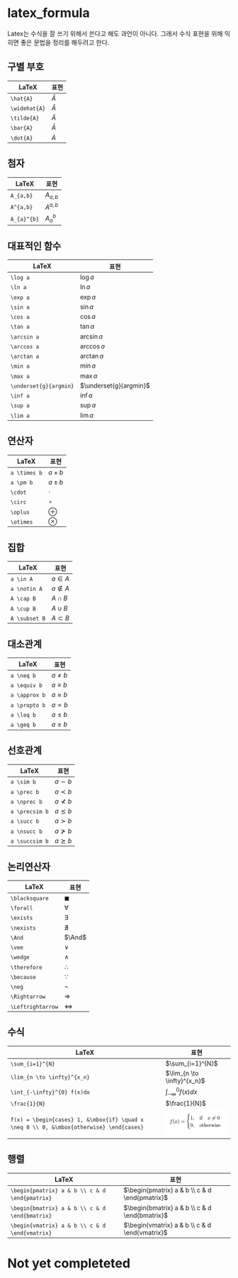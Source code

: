 # latex_formula

Latex는 수식을 잘 쓰기 위해서 쓴다고 해도 과언이 아니다. 그래서 수식 표현을 위해 익히면 좋은 문법을 정리를 해두려고 한다.

## 구별 부호
|LaTeX|표현|
|----|---|
|`\hat{A}`|$\hat{A}$|
|`\widehat{A}`|$\widehat{A}$|
|`\tilde{A}`|$\tilde{A}$|
|`\bar{A}`|$\bar{A}$|
|`\dot{A}`|$\dot{A}$|

## 첨자
|LaTeX|표현|
|----|---|
|`A_{a,b}`|$A_{a,b}$|
|`A^{a,b}`|$A^{a,b}$|
|`A_{a}^{b}`|$A_{a}^{b}$|

## 대표적인 함수
|LaTeX|표현|
|----|---|
|`\log a`|$\log a$|
|`\ln a`|$\ln a$|
|`\exp a`|$\exp a$|
|`\sin a`|$\sin a$|
|`\cos a`|$\cos a$|
|`\tan a`|$\tan a$|
|`\arcsin a`|$\arcsin a$|
|`\arccos a`|$\arccos a$|
|`\arctan a`|$\arctan a$|
|`\min a`|$\min a$|
|`\max a`|$\max a$|
|`\underset{g}{argmin}`|$\underset{g}{argmin}$|
|`\inf a`|$\inf a$|
|`\sup a`|$\sup a$|
|`\lim a`|$\lim a$|

## 연산자
|LaTeX|표현|
|----|---|
|`a \times b`|$a \times b$|
|`a \pm b`|$a \pm b$|
|`\cdot`|$\cdot$|
|`\circ`|$\circ$|
|`\oplus`|$\oplus$|
|`\otimes`|$\otimes$|

## 집합
|LaTeX|표현|
|----|---|
|`a \in A`|$a \in A$|
|`a \notin A`|$a \notin A$|
|`A \cap B`|$A \cap B$|
|`A \cup B`|$A \cup B$|
|`A \subset B`|$A \subset B$|

## 대소관계
|LaTeX|표현|
|----|---|
|`a \neq b`|$a \neq b$|
|`a \equiv b`|$a \equiv b$|
|`a \approx b`|$a \approx b$|
|`a \propto b`|$a \propto b$|
|`a \leq b`|$a \leq b$|
|`a \geq b`|$a \geq b$|

## 선호관계
|LaTeX|표현|
|----|---|
|`a \sim b`|$a \sim b$|
|`a \prec b`|$a \prec b$|
|`a \nprec b`|$a \nprec b$|
|`a \precsim b`|$a \precsim b$|
|`a \succ b`|$a \succ b$|
|`a \nsucc b`|$a \nsucc b$|
|`a \succsim b`|$a \succsim b$|

## 논리연산자
|LaTeX|표현|
|----|---|
|`\blacksquare`|$\blacksquare$|
|`\forall`|$\forall$|
|`\exists`|$\exists$|
|`\nexists`|$\nexists$|
|`\And`|$\And$|
|`\vee`|$\vee$|
|`\wedge`|$\wedge$|
|`\therefore`|$\therefore$|
|`\because`|$\because$|
|`\neg`|$\neg$|
|`\Rightarrow`|$\Rightarrow$|
|`\Leftrightarrow`|$\Leftrightarrow$|

## 수식
|LaTeX|표현|
|----|---|
|`\sum_{i=1}^{N}`|$\sum_{i=1}^{N}$|
|`\lim_{n \to \infty}^{x_n}`|$\lim_{n \to \infty}^{x_n}$|
|`\int_{-\infty}^{0} f(x)dx`|$\int_{-\infty}^{0} f(x)dx$|
|`\frac{1}{N}`|$\frac{1}{N}$|
|`f(x) = \begin{cases} 1, &\mbox{if} \quad x \neq 0 \\ 0, &\mbox{otherwise} \end{cases}`|![](https://raw.githubusercontent.com/arrow-economist/imageslibrary/main/SCR-20231013-umhu.png)|

## 행렬
|LaTeX|표현|
|----|---|
|`\begin{pmatrix} a & b \\ c & d \end{pmatrix}`|$\begin{pmatrix} a & b \\ c & d \end{pmatrix}$|
|`\begin{bmatrix} a & b \\ c & d \end{bmatrix}`|$\begin{bmatrix} a & b \\ c & d \end{bmatrix}$|
|`\begin{vmatrix} a & b \\ c & d \end{vmatrix}`|$\begin{vmatrix} a & b \\ c & d \end{vmatrix}$|


# Not yet completeted
